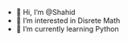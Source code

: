 - 👋 Hi, I’m @Shahid
- 👀 I’m interested in Disrete Math
- 🌱 I’m currently learning Python


<!---
mshsh/mshsh is a ✨ special ✨ repository because its `README.md` (this file) appears on your GitHub profile.
You can click the Preview link to take a look at your changes.
--->
